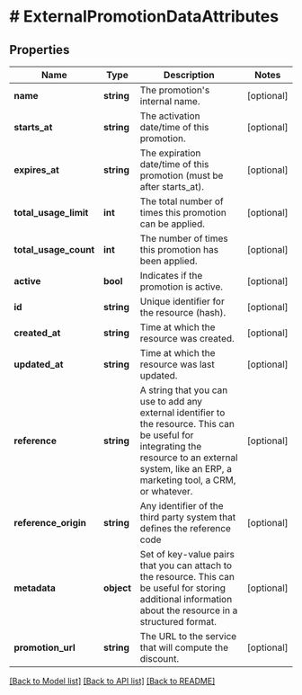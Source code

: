 # # ExternalPromotionDataAttributes

## Properties

Name | Type | Description | Notes
------------ | ------------- | ------------- | -------------
**name** | **string** | The promotion&#39;s internal name. | [optional]
**starts_at** | **string** | The activation date/time of this promotion. | [optional]
**expires_at** | **string** | The expiration date/time of this promotion (must be after starts_at). | [optional]
**total_usage_limit** | **int** | The total number of times this promotion can be applied. | [optional]
**total_usage_count** | **int** | The number of times this promotion has been applied. | [optional]
**active** | **bool** | Indicates if the promotion is active. | [optional]
**id** | **string** | Unique identifier for the resource (hash). | [optional]
**created_at** | **string** | Time at which the resource was created. | [optional]
**updated_at** | **string** | Time at which the resource was last updated. | [optional]
**reference** | **string** | A string that you can use to add any external identifier to the resource. This can be useful for integrating the resource to an external system, like an ERP, a marketing tool, a CRM, or whatever. | [optional]
**reference_origin** | **string** | Any identifier of the third party system that defines the reference code | [optional]
**metadata** | **object** | Set of key-value pairs that you can attach to the resource. This can be useful for storing additional information about the resource in a structured format. | [optional]
**promotion_url** | **string** | The URL to the service that will compute the discount. | [optional]

[[Back to Model list]](../../README.md#models) [[Back to API list]](../../README.md#endpoints) [[Back to README]](../../README.md)
